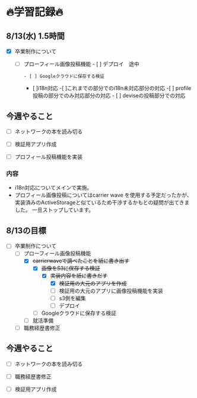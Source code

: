 # 🔥学習記録🔥
## 8/13(水) 1.5時間
- [x] 卒業制作について
  - [ ] プローフィール画像投稿機能
			- [ ] デプロイ　途中
			
		- [ ] Googleクラウドに保存する検証
	  - [ ]i18n対応
	     -[ ]これまでの部分でのi18n未対応部分の対応
			 -[ ] profile投稿の部分でのみ対応部分の対応
			 - [ ] deviseの投稿部分での対応
## 今週やること
- [ ] ネットワークの本を読み切る
- [ ] 検証用アプリ作成
- [ ] プロフィール投稿機能を実装


  
### 内容
- i18n対応についてメインで実施。
- プロフィール画像投稿についてはcarrier wave を使用する予定だったかが、実装済みのActiveStorageと似ているため干渉するかもとの疑問が出てきました。
一旦ストップしています。

## 8/13の目標
- [ ] 卒業制作について
  - [ ] プローフィール画像投稿機能
	  - [x] ~~carrierwaveで調べたことを紙に書き出す~~
		- [x] ~~画像をS3に保存する検証~~
		  - [x] ~~実装内容を紙に書きだす~~
			- [x] ~~検証用の大元のアプリを作成~~
			- [ ] 検証用の大元のアプリに画像投稿機能を実装
			- [ ] s3側を編集
			- [ ] デプロイ
		- [ ] Googleクラウドに保存する検証
	- [ ] 就活準備
  - [ ] 職務経歴書修正
## 今週やること
- [ ] ネットワークの本を読み切る
- [ ] 職務経歴書修正
- [ ] 検証用アプリ作成

